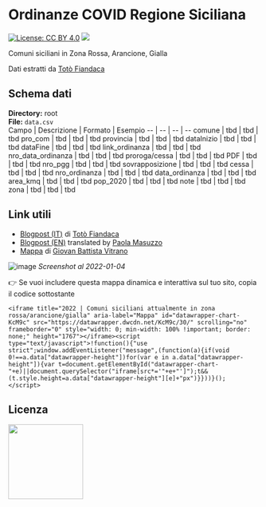 # Ordinanze COVID Regione Siciliana
[![License: CC BY 4.0](https://img.shields.io/badge/License-CC%20BY%204.0-lightgrey.svg)](https://creativecommons.org/licenses/by/4.0/) <a href="https://www.datibenecomune.it/"><img src="https://img.shields.io/badge/%F0%9F%99%8F-%23datiBeneComune-%23cc3232"/></a> 

Comuni siciliani in Zona Rossa, Arancione, Gialla

Dati estratti da [Totò Fiandaca](https://twitter.com/totofiandaca)

## Schema dati
**Directory:** root <br>
**File:** `data.csv` <br>
Campo | Descrizione | Formato | Esempio
-- | -- | -- | --
comune | tbd | tbd | tbd
pro_com | tbd | tbd | tbd
provincia | tbd | tbd | tbd
dataInizio | tbd | tbd | tbd
dataFine | tbd | tbd | tbd
link_ordinanza | tbd | tbd | tbd
nro_data_ordinanza | tbd | tbd | tbd
proroga/cessa | tbd | tbd | tbd
PDF | tbd | tbd | tbd
nro_pgg | tbd | tbd | tbd
sovrapposizione | tbd | tbd | tbd
cessa | tbd | tbd | tbd
nro_ordinanza | tbd | tbd | tbd
data_ordinanza | tbd | tbd | tbd
area_kmq | tbd | tbd | tbd
pop_2020 | tbd | tbd | tbd
note | tbd | tbd | tbd
zona | tbd | tbd | tbd

## Link utili
- [Blogpost (IT)](https://opendatasicilia.it/2021/04/10/covid-19-e-i-comuni-siciliani-in-zona-rossa-anno-2021/) di [Totò Fiandaca](https://twitter.com/totofiandaca)
- [Blogpost (EN)](https://opendatasicilia.it/2021/04/22/red-zones-in-sicily-a-story-of-civic-hacking/) translated by [Paola Masuzzo](https://twitter.com/pcmasuzzo)
- [Mappa](https://bl.ocks.org/gbvitrano/raw/664ac98fd51590d48290b70709a4ea48/) di [Giovan Battista Vitrano](https://twitter.com/gbvitrano)

![image](https://user-images.githubusercontent.com/77018886/148086816-0eadbf00-0aa6-4618-bc58-4534ca5b11e0.png)
_Screenshot al 2022-01-04_

👉 Se vuoi includere questa mappa dinamica e interattiva sul tuo sito, copia il codice sottostante

```
<iframe title="2022 | Comuni siciliani attualmente in zona rossa/arancione/gialla" aria-label="Mappa" id="datawrapper-chart-KcM9c" src="https://datawrapper.dwcdn.net/KcM9c/30/" scrolling="no" frameborder="0" style="width: 0; min-width: 100% !important; border: none;" height="1767"></iframe><script type="text/javascript">!function(){"use strict";window.addEventListener("message",(function(a){if(void 0!==a.data["datawrapper-height"])for(var e in a.data["datawrapper-height"]){var t=document.getElementById("datawrapper-chart-"+e)||document.querySelector("iframe[src*='"+e+"']");t&&(t.style.height=a.data["datawrapper-height"][e]+"px")}}))}(); </script>
```

## Licenza
<a href="https://creativecommons.org/licenses/by/4.0/"><img src="https://upload.wikimedia.org/wikipedia/commons/thumb/1/16/CC-BY_icon.svg/640px-CC-BY_icon.svg.png" width="150"/></a>
